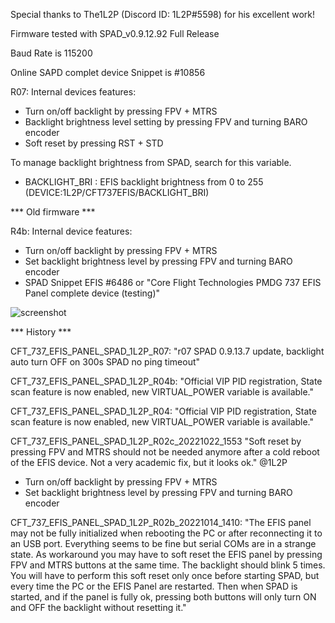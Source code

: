 Special thanks to The1L2P (Discord ID: 1L2P#5598) for his excellent work!

Firmware tested with SPAD_v0.9.12.92 Full Release

Baud Rate is 115200

Online SAPD complet device Snippet is #10856

R07: Internal devices features:
- Turn on/off backlight by pressing FPV + MTRS
- Backlight brightness level setting by pressing FPV and turning BARO encoder
- Soft reset by pressing RST + STD
  
To manage backlight brightness from SPAD, search for this variable.
- BACKLIGHT_BRI : EFIS backlight brightness from 0 to 255 (DEVICE:1L2P/CFT737EFIS/BACKLIGHT_BRI)

*** Old firmware ***

R4b: Internal device features:
- Turn on/off backlight by pressing FPV + MTRS 
- Set backlight brightness level by pressing  FPV and turning BARO encoder
- SPAD Snippet EFIS #6486 or "Core Flight Technologies PMDG 737 EFIS Panel complete device (testing)"

![screenshot](https://user-images.githubusercontent.com/53659578/193854791-ab4db9c9-fb3a-49d3-8993-2548e0928471.png)

*** History ***

CFT_737_EFIS_PANEL_SPAD_1L2P_R07:
"r07 SPAD 0.9.13.7 update, backlight auto turn OFF on 300s SPAD no ping timeout"

CFT_737_EFIS_PANEL_SPAD_1L2P_R04b:
"Official VIP PID registration, State scan feature is now enabled, new VIRTUAL_POWER variable is available."

CFT_737_EFIS_PANEL_SPAD_1L2P_R04:
"Official VIP PID registration, State scan feature is now enabled, new VIRTUAL_POWER variable is available."

CFT_737_EFIS_PANEL_SPAD_1L2P_R02c_20221022_1553
"Soft reset by pressing FPV and MTRS should not be needed anymore after a cold reboot of the EFIS device. Not a very academic fix, but it looks ok." @1L2P
- Turn on/off backlight by pressing FPV + MTRS 
- Set backlight brightness level by pressing  FPV and turning BARO encoder

CFT_737_EFIS_PANEL_SPAD_1L2P_R02b_20221014_1410:
"The EFIS panel may not be fully initialized when rebooting the PC or after reconnecting it to an USB port. Everything seems to be fine but serial COMs are in a strange state.
As workaround you may have to soft reset the EFIS panel by pressing FPV and MTRS buttons at the same time. The backlight should blink 5 times.
You will have to perform this soft reset only once before starting SPAD, but every time the PC or the EFIS Panel are restarted.
Then when SPAD is started, and if the panel is fully ok, pressing both buttons will only turn ON and OFF the backlight without resetting it."
